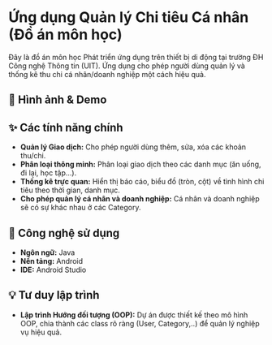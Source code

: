 # Ứng dụng Quản lý Chi tiêu Cá nhân (Đồ án môn học)

Đây là đồ án môn học Phát triển ứng dụng trên thiết bị di động tại trường ĐH Công nghệ Thông tin (UIT). Ứng dụng cho phép người dùng quản lý và thống kê thu chi cá nhân/doanh nghiệp một cách hiệu quả.

## 📸 Hình ảnh & Demo


## ✨ Các tính năng chính

* **Quản lý Giao dịch:** Cho phép người dùng thêm, sửa, xóa các khoản thu/chi.
* **Phân loại thông minh:** Phân loại giao dịch theo các danh mục (ăn uống, đi lại, học tập...).
* **Thống kê trực quan:** Hiển thị báo cáo, biểu đồ (tròn, cột) về tình hình chi tiêu theo thời gian, danh mục.
* **Cho phép quản lý cá nhân và doanh nghiệp:** Cá nhân và doanh nghiệp sẽ có sự khác nhau ở các Category.

## 🚀 Công nghệ sử dụng

* **Ngôn ngữ:** Java
* **Nền tảng:** Android
* **IDE:** Android Studio

## 💡 Tư duy lập trình

* **Lập trình Hướng đối tượng (OOP):** Dự án được thiết kế theo mô hình OOP, chia thành các class rõ ràng (User, Category,..) để quản lý nghiệp vụ hiệu quả.
